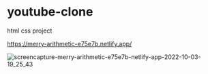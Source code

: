 # youtube-clone
html css project 

https://merry-arithmetic-e75e7b.netlify.app/

![screencapture-merry-arithmetic-e75e7b-netlify-app-2022-10-03-19_25_43](https://user-images.githubusercontent.com/100435026/193640439-c3ea1440-8242-440a-8c93-c01b276ae093.png)

